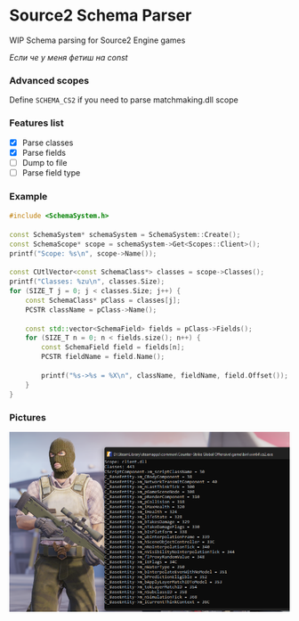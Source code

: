 # Source2 Schema Parser
WIP Schema parsing for Source2 Engine games

_Если че у меня фетиш на const_

### Advanced scopes
Define `SCHEMA_CS2` if you need to parse matchmaking.dll scope

### Features list
- [X] Parse classes
- [X] Parse fields
- [ ] Dump to file
- [ ] Parse field type

### Example
```cpp
#include <SchemaSystem.h>

const SchemaSystem* schemaSystem = SchemaSystem::Create();
const SchemaScope* scope = schemaSystem->Get<Scopes::Client>();
printf("Scope: %s\n", scope->Name());

const CUtlVector<const SchemaClass*> classes = scope->Classes();
printf("Classes: %zu\n", classes.Size);
for (SIZE_T j = 0; j < classes.Size; j++) {
    const SchemaClass* pClass = classes[j];
    PCSTR className = pClass->Name();

    const std::vector<SchemaField> fields = pClass->Fields();
    for (SIZE_T n = 0; n < fields.size(); n++) {
        const SchemaField field = fields[n];
        PCSTR fieldName = field.Name();

        printf("%s->%s = %X\n", className, fieldName, field.Offset());
    }
}
```

### Pictures
![](assets/img.png)
